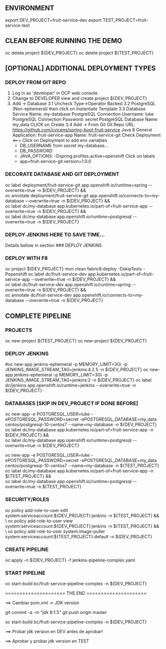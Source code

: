 ## ENVIRONMENT
export DEV_PROJECT=fruit-service-dev
export TEST_PROJECT=fruit-service-test

## CLEAN BEFORE RUNNING THE DEMO
oc delete project ${DEV_PROJECT}
oc delete project ${TEST_PROJECT}

## [OPTIONAL] ADDITIONAL DEPLOYMENT TYPES

### DEPLOY FROM GIT REPO

1. Log in as 'developer' in OCP web console.
2. Change to DEVELOPER view and create project ${DEV_PROJECT}
3. Add -> Database
3.1 Uncheck Type->Operator Backed
3.2 PostgreSQL (Non-ephemeral) then click on Instantiate Template
3.3 Database Service Name: my-database
    PostgreSQL Connection Username: luke
    PostgreSQL Connection Password: secret
    PostgreSQL Database Name: my_data
    CLICK on Create
3.4 Add -> From Git
    Git Repo URL: https://github.com/cvicens/spring-boot-fruit-service
    Java 8
    General Application: fruit-service-app 
    Name: fruit-service-git
    Check Deployment <===
    Click on Deployment to add env variables
    - DB_USERNAME from secret my-database...
    - DB_PASSWORD 
    - JAVA_OPTIONS: -Dspring.profiles.active=openshift
    Click on labels
    - app=fruit-service-git version=1.0.0

### DECORATE DATABASE AND GIT DEPLOYMENT

oc label deployment/fruit-service-git app.openshift.io/runtime=spring --overwrite=true -n ${DEV_PROJECT} && \
oc annotate deployment/fruit-service-git app.openshift.io/connects-to=my-database --overwrite=true -n ${DEV_PROJECT} && \
oc label dc/my-database app.kubernetes.io/part-of=fruit-service-app --overwrite=true -n ${DEV_PROJECT} && \
oc label dc/my-database app.openshift.io/runtime=postgresql --overwrite=true -n ${DEV_PROJECT}

### DEPLOY JENKINS HERE TO SAVE TIME... 

Details bellow in section ### DEPLOY JENKINS

### DEPLOY WITH F8

oc project ${DEV_PROJECT}
mvn clean fabric8:deploy -DskipTests -Popenshift
oc label dc/fruit-service-dev app.kubernetes.io/part-of=fruit-service-app --overwrite=true -n ${DEV_PROJECT} && \
oc label dc/fruit-service-dev app.openshift.io/runtime=spring --overwrite=true -n ${DEV_PROJECT} && \
oc annotate dc/fruit-service-dev app.openshift.io/connects-to=my-database --overwrite=true -n ${DEV_PROJECT} 

## COMPLETE PIPELINE

### PROJECTS
oc new-project ${TEST_PROJECT}
oc new-project ${DEV_PROJECT}

### DEPLOY JENKINS
#oc new-app jenkins-ephemeral -p MEMORY_LIMIT=3Gi -p JENKINS_IMAGE_STREAM_TAG=jenkins:4.2.5 -n ${DEV_PROJECT}
oc new-app jenkins-ephemeral -p MEMORY_LIMIT=3Gi -p JENKINS_IMAGE_STREAM_TAG=jenkins:2 -n ${DEV_PROJECT}
oc label dc/jenkins app.openshift.io/runtime=jenkins --overwrite=true -n ${DEV_PROJECT} 

### DATABASES [SKIP IN DEV_PROJECT IF DONE BEFORE]
oc new-app -e POSTGRESQL_USER=luke -ePOSTGRESQL_PASSWORD=secret -ePOSTGRESQL_DATABASE=my_data centos/postgresql-10-centos7 --name=my-database -n ${DEV_PROJECT}
oc label dc/my-database app.kubernetes.io/part-of=fruit-service-app -n ${DEV_PROJECT} && \
oc label dc/my-database app.openshift.io/runtime=postgresql --overwrite=true -n ${DEV_PROJECT} 

oc new-app -e POSTGRESQL_USER=luke -ePOSTGRESQL_PASSWORD=secret -ePOSTGRESQL_DATABASE=my_data centos/postgresql-10-centos7 --name=my-database -n ${TEST_PROJECT}
oc label dc/my-database app.kubernetes.io/part-of=fruit-service-app -n ${TEST_PROJECT} && \
oc label dc/my-database app.openshift.io/runtime=postgresql --overwrite=true -n ${TEST_PROJECT} 

### SECURITY/ROLES
oc policy add-role-to-user edit system:serviceaccount:${DEV_PROJECT}:jenkins -n ${TEST_PROJECT} && \
oc policy add-role-to-user view system:serviceaccount:${DEV_PROJECT}:jenkins -n ${TEST_PROJECT} && \
oc policy add-role-to-user system:image-puller system:serviceaccount:${TEST_PROJECT}:default -n ${DEV_PROJECT}

### CREATE PIPELINE
oc apply -n ${DEV_PROJECT} -f jenkins-pipeline-complex.yaml

### START PIPELINE
oc start-build bc/fruit-service-pipeline-complex -n ${DEV_PROJECT}

===================== THE END =====================


==> Cambiar pom.xml -> JDK version

git commit -a -m "jdk 8:1.5"
git push origin master

oc start-build bc/fruit-service-pipeline-complex -n ${DEV_PROJECT}

==> Probar jdk version en DEV antes de aprobar!

==> Aprobar y probar jdk version en TEST

